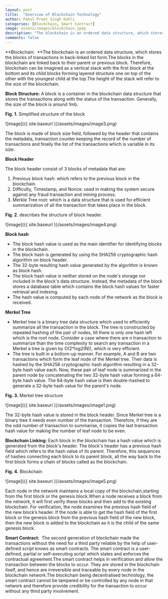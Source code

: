 ```yaml
---
layout: post
title:  "Overview of Blockchain Technology"
author: Pahul Preet Singh Kohli
categories: [Blockchain, Smart Contract] 
image: assets/images/blockchain.jpeg
description: "The blockchain is an ordered data structure, which stores the blocks of transactions in back-linked list form.The blocks in the blockchain are linked back to their parent or previous block. Therefore, blockchain can be imagined as a vertical stack with the first block at the bottom and its child blocks forming layered structure one on top of the other with the youngest child at the top.The height of the stack will refer to the size of the blockchain."
comments: false
---
```


**Blockchain: &nbsp;**The blockchain is an ordered data structure, which stores the blocks of transactions in back-linked list form.The blocks in the blockchain are linked back to their parent or previous block. Therefore, blockchain can be imagined as a vertical stack with the first block at the bottom and its child blocks forming layered structure one on top of the other with the youngest child at the top.The height of the stack will refer to the size of the blockchain.

**Block Structure:** A block is a container in the blockchain data structure that stores the transactions along with the status of the transaction. Generally, the size of the block is around 1mb.

**Fig. 1.** Simplified structure of the block


![image]({{ site.baseurl }}/assets/images/image3.png)

The block is made of block size field, followed by the header that contains the metadata, transaction counter keeping the record of the number of transactions and finally the list of the transactions which is variable in its size.

**Block Header&nbsp;**

The block header consist of 3 blocks of metadata that are:

1. Previous block hash: which refers to the previous block in the blockchain.
2. Difficulty, Timestamp, and Nonce: used in making the system secure against any fraud transaction and mining process.
3. Merkle Tree root: which is a data structure that is used for efficient summarization of all the transaction that takes place in the block.

**Fig. 2**. describes the structure of block header.


![image]({{ site.baseurl }}/assets/images/image4.png)


**Block hash**

* The block hash value is used as the main identifier for identifying blocks in the blockchain.
* The block hash is generated by using the SHA256 cryptographic hash algorithm on block header.
* The 32-byte resulting hash value generated by the algorithm is known as block hash.
* The block hash value is neither stored on the node's storage nor included in the block's data structure. Instead, the metadata of the block stores a database table which contains the block hash values for faster retrieval and indexing.
* The hash value is computed by each node of the network as the block is received.

**Merkel Tree**

* Merkel tree is a binary tree data structure which used to efficiently summarize all the transaction in the block. The tree is constructed by repeated hashing of the pair of nodes, till there is only one hash left which is the root node. Consider a case where there are n transaction to summarize than the time complexity to search any transaction in a Merkel a tree is given by O(2\*log2(N)), which is very efficient.
* The tree is built in a bottom-up manner. For example, A and B are two transactions which form the leaf node of the Merkel tree. Their data is hashed by the SHA256 cryptographic hash algorithm resulting in a 32-byte hash value each. Now, these pair of leaf node is summarized in the parent node by concatenating the two 32-byte hash value forming a 64-byte hash value. The 64-byte hash value is then double-hashed to generate a 32-byte hash value for the parent's node.

**Fig. 3.** Merkel tree structure

![image]({{ site.baseurl }}/assets/images/image1.png)


The 32-byte hash value is stored in the block header. Since Merkel tree is a binary tree it needs even number of the transaction. Therefore, if they are the odd number of transaction to summarise, it copies the last transaction hash value for making the number of leaf node to be even.

**Blockchain Linking:**&nbsp;Each block in the blockchain has a hash value which is generated from the block's header. The block's header has a previous hash field which refers to the hash value of its parent. Therefore, this sequences of hashes connecting each block to its parent block, all the way back to the first block forms a chain of blocks called as the blockchain.

**Fig. 4.** Blockchain

![image]({{ site.baseurl }}/assets/images/image5.png)


Each node in the network maintains a local copy of the blockchain,starting from the first block or the genesis block.When a node receives a block from the network, it will first verify these blocks and then add to the existing blockchain. For verification, the node examines the previous hash field of the new block’s header. If the node is able to get the hash field of the first block or the genesis block from the previous hash field of the new block, then the new block is added to the blockchain as it is the child of the same genesis block.

**Smart Contract:**&nbsp; The second generation of blockchain made the transactions without the need for a third party reliable by the help of user-defined script knows as smart contracts. The smart contract is a user-defined, partial or self-executing script which states and enforces the contractual agreement.The smart contract helps in verification and allow the transaction between the blocks to occur. They are stored in the blockchain itself, and hence are irreversible and traceable by every node in the blockchain network.The blockchain being decentralised technology, the smart contract cannot be tampered or be controlled by any node in that network and therefore provide credibility for the transaction to occur without any third party involvement.&nbsp;
